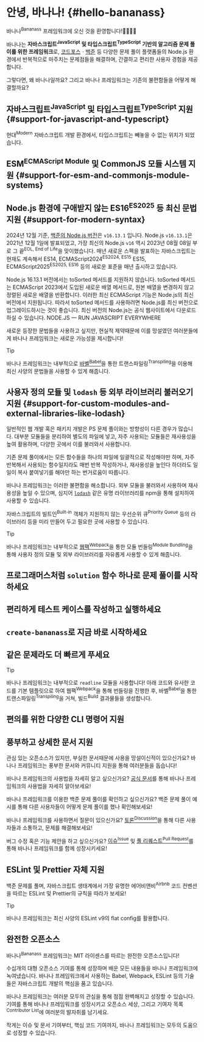 # 안녕, 바나나! {#hello-bananass}

바나나<sup>Bananass</sup> 프레임워크에 오신 것을 환영합니다!:banana::tada::confetti_ball::partying_face:

바나나는 **자바스크립트<sup>JavaScript</sup> 및 타입스크립트<sup>TypeScript</sup> 기반의 알고리즘 문제 풀이를 위한 프레임워크**로, [코드포스](https://codeforces.com/)ㆍ[백준](https://www.acmicpc.net/) 등 다양한 문제 풀이 플랫폼들의 Node.js 환경에서 반복적으로 마주치는 문제점들을 해결하며, 간결하고 편리한 사용자 경험을 제공합니다.

그렇다면, 왜 바나나일까요? 그리고 바나나 프레임워크는 기존의 불편함들을 어떻게 해결할까요?

## 자바스크립트<sup>JavaScript</sup> 및 타입스크립트<sup>TypeScript</sup> 지원 {#support-for-javascript-and-typescript}

현대<sup>Modern</sup> 자바스크립트 개발 환경에서, 타입스크립트는 빼놓을 수 없는 위치가 되었습니다.

## ESM<sup>ECMAScript Module</sup> 및 CommonJS 모듈 시스템 지원 {#support-for-esm-and-commonjs-module-systems}

## Node.js 환경에 구애받지 않는 ES16<sup>ES2025</sup> 등 최신 문법 지원 {#support-for-modern-syntax}

2024년 12월 기준, [백준의 Node.js 버전](https://help.acmicpc.net/language/info)은 `v16.13.1` 입니다. Node.js `v16.13.1`은 2021년 12월 1일에 발표되었고, 가장 최신의 Node.js `v16` 역시 2023년 08월 08일 부로 그 끝<sup>EOL, End of Life</sup>을 맞이했습니다. 매년 새로운 스펙을 발표하는 자바스크립트는 현재도 계속해서 ES14, ECMAScript2024<sup>ES2024, ES15</sup> ES15, ECMAScript2025<sup>ES2025, ES16</sup> 등의 새로운 표준을 매년 출시하고 있습니다.

Node.js 16.13.1 버전에서는 toSorted 메서드를 지원하지 않습니다. toSorted 메서드는 ECMAScript 2023에서 도입된 새로운 배열 메서드로, 원본 배열을 변경하지 않고 정렬된 새로운 배열을 반환합니다. 이러한 최신 ECMAScript 기능은 Node.js의 최신 버전에서 지원됩니다. 따라서 toSorted 메서드를 사용하려면 Node.js를 최신 버전으로 업그레이드하시는 것이 좋습니다. 최신 버전의 Node.js는 공식 웹사이트에서 다운로드하실 수 있습니다.
NODE.JS — RUN JAVASCRIPT EVERYWHERE

새로운 등장한 문법들을 사용하고 싶지만, 현실적 제약때문에 이를 망설였던 여러분들에게 바나나 프레임워크는 새로운 가능성을 제시합니다!

> [!TIP]
>
> 바나나 프레임워크는 내부적으로 [바벨<sup>Babel</sup>](https://babeljs.io/)을 통한 트랜스파일링<sup>Transpiling</sup>을 이용해 최신 사양의 문법들을 사용할 수 있게 해줍니다.

## 사용자 정의 모듈 및 `lodash` 등 외부 라이브러리 불러오기 지원 {#support-for-custom-modules-and-external-libraries-like-lodash}

일반적인 웹 개발 혹은 패키지 개발은 PS 문제 풀이와는 방향성이 다른 경우가 많습니다. 대부분 모듈들을 분리하여 별도의 파일에 넣고, 자주 사용되는 모듈들은 재사용성을 높여 활용하며, 다양한 곳에서 이를 불러와서 사용합니다.

기존 문제 풀이에서는 모든 함수들을 하나의 파일에 일괄적으로 작성해야만 하며, 자주 반복해서 사용되는 함수일지라도 매번 반복 작성하거나, 재사용성을 높인다 하더라도 일일이 복사 붙여넣기를 해야만 하는 번거로움이 따릅니다.

바나나 프레임워크는 이러한 불편함을 해소합니다. 외부 모듈을 불러와서 사용하며 재사용성을 높일 수 있으며, 심지어 [`lodash`](https://www.npmjs.com/package/lodash) 같은 유명 라이브러리를 npm을 통해 설치하여 사용할 수 있습니다.

자바스크립트의 빌트인<sup>Built-in</sup> 객체가 지원하지 않는 우선순위 큐<sup>Priority Queue</sup> 등의 라이브러리 등을 미리 만들어 두고 필요한 곳에 사용할 수 있습니다.

> [!TIP]
>
> 바나나 프레임워크는 내부적으로 [웹팩<sup>Webpack</sup>](https://webpack.js.org/)을 통한 모듈 번들링<sup>Module Bundling</sup>을 통해 사용자 정의 모듈 및 외부 라이브러리를 자유롭게 사용할 수 있게 해줍니다.

## 프로그래머스처럼 `solution` 함수 하나로 문제 풀이를 시작하세요

## 편리하게 테스트 케이스를 작성하고 실행하세요

## `create-bananass`로 지금 바로 시작하세요

## 같은 문제라도 더 빠르게 푸세요

> [!TIP]
>
> 바나나 프레임워크는 내부적으로 `readline` 모듈을 사용합니다! 아래 코드와 유사한 코드를 기본 템플릿으로 하여 웹팩<sup>Webpack</sup>을 통해 번들링을 진행한 후, 바벨<sup>Babel</sup>을 통한 트랜스파일링<sup>Transpiling</sup>을 거쳐, 빌드<sup>Build</sup> 결과물들을 생성합니다.

## 편의를 위한 다양한 CLI 명령어 지원

## 풍부하고 상세한 문서 지원

관심 있는 오픈소스가 있지만, 부실한 문서때문에 사용을 망설이신적이 있으신가요? 바나나 프레임워크는 풍부한 문서와 커뮤니티 지원을 통해 여러분들을 돕습니다!

바나나 프레임워크의 사용법을 자세히 알고 싶으신가요? [공식 문서](https://bananass.lumir.page)를 통해 바나나 프레임워크의 사용법을 자세히 알아보세요!

바나나 프레임워크를 이용한 백준 문제 풀이를 확인하고 싶으신가요? 백준 문제 풀이 예시를 통해 다른 사용자들이 어떻게 문제 풀이를 했나 확인해보세요!

바나나 프레임워크를 사용하면서 질문이 있으신가요? [토론<sup>Discussion</sup>](https://github.com/lumirlumir/npm-bananass/discussions)을 통해 다른 사용자들과 소통하고, 문제를 해결해보세요!

버그 수정 혹은 기능 제안을 하고 싶으신가요? [이슈<sup>Issue</sup>](https://github.com/lumirlumir/npm-bananass/issues) 및 [풀 리퀘스트<sup>Pull Request</sup>](https://github.com/lumirlumir/npm-bananass/pulls)를 통해 바나나 프레임워크를 함께 성장시키세요!

## ESLint 및 Prettier 자체 지원

백준 문제를 풀며, 자바스크립트 생태계에서 가장 유명한 에어비앤비<sup>Airbnb</sup> 코드 컨벤션을 따르는 ESLint 및 Prettier의 규칙을 따라가 보세요!

> [!TIP]
>
> 바나나 프레임워크는 최신 사양의 ESLint v9의 flat config를 활용합니다.

## 완전한 오픈소스

바나나<sup>Bananass</sup> 프레임워크는 MIT 라이센스를 따르는 완전한 오픈소스입니다!

수십개의 대형 오픈소스 기여를 통해 성장하며 배운 모든 내용들을 바나나 프레임워크에 녹여냈습니다. 바나나 프레임워크에서 사용하는 Babel, Webpack, ESLint 등의 기술들은 자바스크립트 개발의 핵심을 품고 있습니다.

바나나 프레임워크는 여러분 모두의 관심을 통해 점점 완벽해지고 성장할 수 있습니다. 기여를 통해 바나나 프레임워크를 성장시키고 오픈소스 세상, 그리고 기여자 목록<sup>Contributor List</sup>에 여러분의 발자취를 남기세요.

작게는 이슈 및 문서 기여부터, 핵심 코드 기여까지, 바나나 프레임워크는 모두의 도움으로 성장할 수 있습니다.
